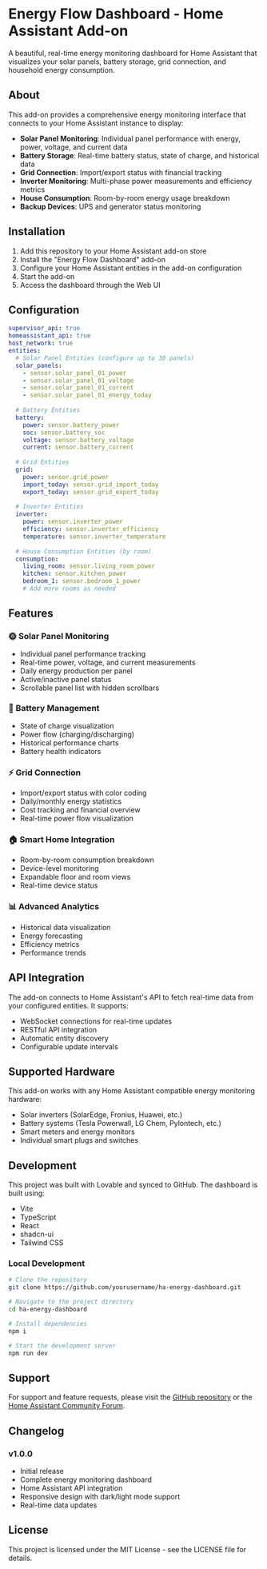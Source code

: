# Energy Flow Dashboard - Home Assistant Add-on

A beautiful, real-time energy monitoring dashboard for Home Assistant that visualizes your solar panels, battery storage, grid connection, and household energy consumption.

## About

This add-on provides a comprehensive energy monitoring interface that connects to your Home Assistant instance to display:

- **Solar Panel Monitoring**: Individual panel performance with energy, power, voltage, and current data
- **Battery Storage**: Real-time battery status, state of charge, and historical data
- **Grid Connection**: Import/export status with financial tracking
- **Inverter Monitoring**: Multi-phase power measurements and efficiency metrics
- **House Consumption**: Room-by-room energy usage breakdown
- **Backup Devices**: UPS and generator status monitoring

## Installation

1. Add this repository to your Home Assistant add-on store
2. Install the "Energy Flow Dashboard" add-on
3. Configure your Home Assistant entities in the add-on configuration
4. Start the add-on
5. Access the dashboard through the Web UI

## Configuration

```yaml
supervisor_api: true
homeassistant_api: true
host_network: true
entities:
  # Solar Panel Entities (configure up to 30 panels)
  solar_panels:
    - sensor.solar_panel_01_power
    - sensor.solar_panel_01_voltage
    - sensor.solar_panel_01_current
    - sensor.solar_panel_01_energy_today
  
  # Battery Entities
  battery:
    power: sensor.battery_power
    soc: sensor.battery_soc
    voltage: sensor.battery_voltage
    current: sensor.battery_current
  
  # Grid Entities
  grid:
    power: sensor.grid_power
    import_today: sensor.grid_import_today
    export_today: sensor.grid_export_today
  
  # Inverter Entities
  inverter:
    power: sensor.inverter_power
    efficiency: sensor.inverter_efficiency
    temperature: sensor.inverter_temperature
    
  # House Consumption Entities (by room)
  consumption:
    living_room: sensor.living_room_power
    kitchen: sensor.kitchen_power
    bedroom_1: sensor.bedroom_1_power
    # Add more rooms as needed
```

## Features

### 🌞 Solar Panel Monitoring
- Individual panel performance tracking
- Real-time power, voltage, and current measurements
- Daily energy production per panel
- Active/inactive panel status
- Scrollable panel list with hidden scrollbars

### 🔋 Battery Management
- State of charge visualization
- Power flow (charging/discharging)
- Historical performance charts
- Battery health indicators

### ⚡ Grid Connection
- Import/export status with color coding
- Daily/monthly energy statistics
- Cost tracking and financial overview
- Real-time power flow visualization

### 🏠 Smart Home Integration
- Room-by-room consumption breakdown
- Device-level monitoring
- Expandable floor and room views
- Real-time device status

### 📊 Advanced Analytics
- Historical data visualization
- Energy forecasting
- Efficiency metrics
- Performance trends

## API Integration

The add-on connects to Home Assistant's API to fetch real-time data from your configured entities. It supports:

- WebSocket connections for real-time updates
- RESTful API integration
- Automatic entity discovery
- Configurable update intervals

## Supported Hardware

This add-on works with any Home Assistant compatible energy monitoring hardware:

- Solar inverters (SolarEdge, Fronius, Huawei, etc.)
- Battery systems (Tesla Powerwall, LG Chem, Pylontech, etc.)
- Smart meters and energy monitors
- Individual smart plugs and switches

## Development

This project was built with Lovable and synced to GitHub. The dashboard is built using:

- Vite
- TypeScript
- React
- shadcn-ui
- Tailwind CSS

### Local Development

```sh
# Clone the repository
git clone https://github.com/yourusername/ha-energy-dashboard.git

# Navigate to the project directory
cd ha-energy-dashboard

# Install dependencies
npm i

# Start the development server
npm run dev
```

## Support

For support and feature requests, please visit the [GitHub repository](https://github.com/yourusername/ha-energy-dashboard) or the [Home Assistant Community Forum](https://community.home-assistant.io/).

## Changelog

### v1.0.0
- Initial release
- Complete energy monitoring dashboard
- Home Assistant API integration
- Responsive design with dark/light mode support
- Real-time data updates

## License

This project is licensed under the MIT License - see the LICENSE file for details.
